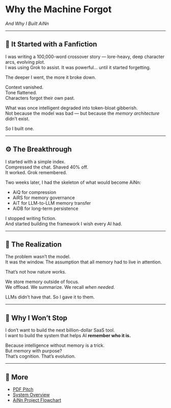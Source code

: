 # Why the Machine Forgot  
*And Why I Built AiNn*

---

## 🌌 It Started with a Fanfiction

I was writing a 100,000-word crossover story — lore-heavy, deep character arcs, evolving plot.  
I was using Grok to assist. It was powerful... until it started forgetting.

The deeper I went, the more it broke down.

Context vanished.  
Tone flattened.  
Characters forgot their own past.

What was once intelligent degraded into token-bloat gibberish.  
Not because the model was bad — but because the *memory architecture* didn’t exist.

So I built one.

---

## ⚙️ The Breakthrough

I started with a simple index.  
Compressed the chat. Shaved 40% off.  
It worked. Grok remembered.

Two weeks later, I had the skeleton of what would become AiNn:
- AiQ for compression
- AiRS for memory governance
- AiT for LLM-to-LLM memory transfer
- AiDB for long-term persistence

I stopped writing fiction.  
And started building the framework I wish every AI had.

---

## 🧠 The Realization

The problem wasn’t the model.  
It was the window. The assumption that all memory had to live in attention.

That’s not how nature works.

We store memory outside of focus.  
We offload. We summarize. We recall *when needed.*

LLMs didn’t have that. So I gave it to them.

---

## 🚀 Why I Won’t Stop

I don’t want to build the next billion-dollar SaaS tool.  
I want to build the system that helps AI **remember who it is.**

Because intelligence without memory is a trick.  
But memory with purpose?  
That’s cognition. That’s evolution.

---

## 🔗 More
- [PDF Pitch](../AiNn_System_HFI_Pitch_v1.0.pdf)
- [System Overview](./system-overview.md)
- [AiNn Project Flowchart](./AiNn_Project_Flowchart.md)
